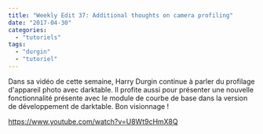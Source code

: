 ```yaml
---
title: "Weekly Edit 37: Additional thoughts on camera profiling"
date: "2017-04-30"
categories: 
  - "tutoriels"
tags: 
  - "durgin"
  - "tutoriel"
---
```


Dans sa vidéo de cette semaine, Harry Durgin continue à parler du profilage d'appareil photo avec darktable. Il profite aussi pour présenter une nouvelle fonctionnalité présente avec le module de courbe de base dans la version de développement de darktable. Bon visionnage !

https://www.youtube.com/watch?v=U8Wt9cHmX8Q
